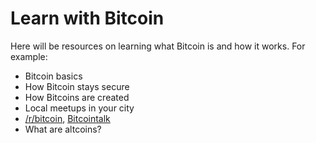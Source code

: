 # Learn with Bitcoin

Here will be resources on learning what Bitcoin is and how it works. For example:

* Bitcoin basics
* How Bitcoin stays secure
* How Bitcoins are created
* Local meetups in your city
* [/r/bitcoin](http://reddit.com/r/bitcoin), [Bitcointalk](https://bitcointalk.org)
* What are altcoins?
